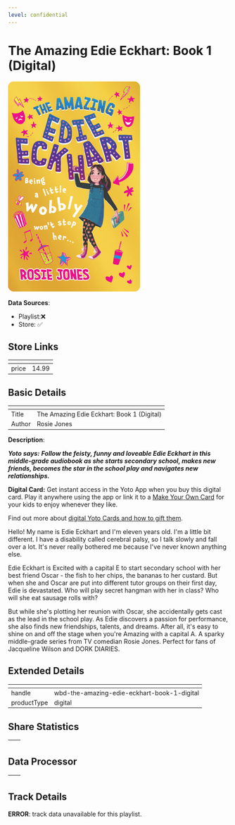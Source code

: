 ```yaml
---
level: confidential
---
```

# The Amazing Edie Eckhart: Book 1 (Digital)

![card_[c2ocb].png](../../img/cards/card_[c2ocb].png)

**Data Sources**: 

- Playlist:❌
- Store: ✅


## Store Links

| <!-- --> | <!-- --> |
| - | - |
| price | 14.99 |


## Basic Details

| <!-- --> | <!-- --> |
| - | - |
| Title | The Amazing Edie Eckhart: Book 1 (Digital) |
| Author | Rosie Jones |

**Description**:

_**Yoto says:**  **Follow the feisty, funny and loveable Edie Eckhart in this middle-grade audiobook as she starts secondary school, makes new friends, becomes the star in the school play and navigates new relationships.**_

**Digital Card:** Get instant access in the Yoto App when you buy this digital card. Play it anywhere using the app or link it to a [Make Your Own Card](https://uk.yotoplay.com/make-your-own) for your kids to enjoy whenever they like.  
  
Find out more about [digital Yoto Cards and how to gift them](/blogs/yoto-journal/what-are-digital-yoto-cards).

Hello! My name is Edie Eckhart and I'm eleven years old. I'm a little bit different. I have a disability called cerebral palsy, so I talk slowly and fall over a lot. It's never really bothered me because I've never known anything else.  
  
Edie Eckhart is Excited with a capital E to start secondary school with her best friend Oscar - the fish to her chips, the bananas to her custard. But when she and Oscar are put into different tutor groups on their first day, Edie is devastated. Who will play secret hangman with her in class? Who will she eat sausage rolls with?  
  
But while she's plotting her reunion with Oscar, she accidentally gets cast as the lead in the school play. As Edie discovers a passion for performance, she also finds new friendships, talents, and dreams. After all, it's easy to shine on and off the stage when you're Amazing with a capital A. A sparky middle-grade series from TV comedian Rosie Jones. Perfect for fans of Jacqueline Wilson and DORK DIARIES.


## Extended Details

| <!-- --> | <!-- --> |
| - | - |
| handle | wbd-the-amazing-edie-eckhart-book-1-digital |
| productType | digital |


## Share Statistics

| <!-- --> | <!-- --> |
| - | - |


## Data Processor

| <!-- --> | <!-- --> |
| - | - |


## Track Details

**ERROR**: track data unavailable for this playlist.
